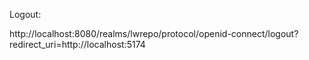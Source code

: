 Logout:

http://localhost:8080/realms/lwrepo/protocol/openid-connect/logout?redirect_uri=http://localhost:5174